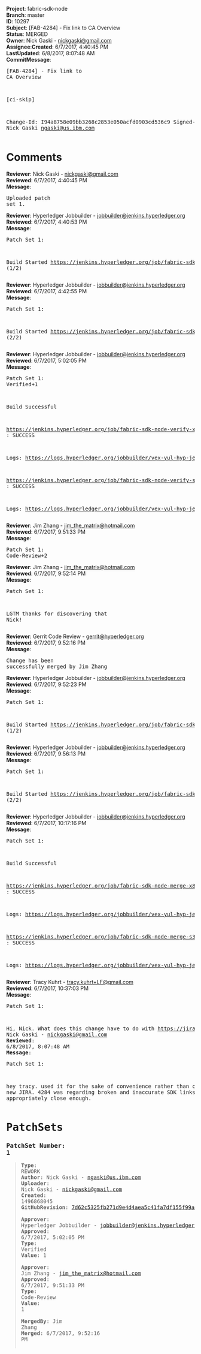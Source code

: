 <strong>Project</strong>: fabric-sdk-node</br><strong>Branch</strong>: master<br><strong>ID</strong>: 10297<br><strong>Subject</strong>: [FAB-4284] - Fix link to CA Overview<br><strong>Status</strong>: MERGED<br><strong>Owner</strong>: Nick Gaski - nickgaski@gmail.com<br><strong>Assignee</strong>:<strong>Created</strong>: 6/7/2017, 4:40:45 PM<br><strong>LastUpdated</strong>: 6/8/2017, 8:07:48 AM<br><strong>CommitMessage</strong>:<br><pre>[FAB-4284] - Fix link to CA Overview

[ci-skip]

Change-Id: I94a8758e09bb3268c2853e050acfd0903cd536c9
Signed-off-by: Nick Gaski <ngaski@us.ibm.com>
</pre><h1>Comments</h1><strong>Reviewer</strong>: Nick Gaski - nickgaski@gmail.com<br><strong>Reviewed</strong>: 6/7/2017, 4:40:45 PM<br><strong>Message</strong>: <pre>Uploaded patch set 1.</pre><strong>Reviewer</strong>: Hyperledger Jobbuilder - jobbuilder@jenkins.hyperledger.org<br><strong>Reviewed</strong>: 6/7/2017, 4:40:53 PM<br><strong>Message</strong>: <pre>Patch Set 1:

Build Started https://jenkins.hyperledger.org/job/fabric-sdk-node-verify-s390x/609/ (1/2)</pre><strong>Reviewer</strong>: Hyperledger Jobbuilder - jobbuilder@jenkins.hyperledger.org<br><strong>Reviewed</strong>: 6/7/2017, 4:42:55 PM<br><strong>Message</strong>: <pre>Patch Set 1:

Build Started https://jenkins.hyperledger.org/job/fabric-sdk-node-verify-x86_64/1141/ (2/2)</pre><strong>Reviewer</strong>: Hyperledger Jobbuilder - jobbuilder@jenkins.hyperledger.org<br><strong>Reviewed</strong>: 6/7/2017, 5:02:05 PM<br><strong>Message</strong>: <pre>Patch Set 1: Verified+1

Build Successful 

https://jenkins.hyperledger.org/job/fabric-sdk-node-verify-x86_64/1141/ : SUCCESS

Logs: https://logs.hyperledger.org/jobbuilder/vex-yul-hyp-jenkins-1/fabric-sdk-node-verify-x86_64/1141

https://jenkins.hyperledger.org/job/fabric-sdk-node-verify-s390x/609/ : SUCCESS

Logs: https://logs.hyperledger.org/jobbuilder/vex-yul-hyp-jenkins-1/fabric-sdk-node-verify-s390x/609</pre><strong>Reviewer</strong>: Jim Zhang - jim_the_matrix@hotmail.com<br><strong>Reviewed</strong>: 6/7/2017, 9:51:33 PM<br><strong>Message</strong>: <pre>Patch Set 1: Code-Review+2</pre><strong>Reviewer</strong>: Jim Zhang - jim_the_matrix@hotmail.com<br><strong>Reviewed</strong>: 6/7/2017, 9:52:14 PM<br><strong>Message</strong>: <pre>Patch Set 1:

LGTM thanks for discovering that Nick!</pre><strong>Reviewer</strong>: Gerrit Code Review - gerrit@hyperledger.org<br><strong>Reviewed</strong>: 6/7/2017, 9:52:16 PM<br><strong>Message</strong>: <pre>Change has been successfully merged by Jim Zhang</pre><strong>Reviewer</strong>: Hyperledger Jobbuilder - jobbuilder@jenkins.hyperledger.org<br><strong>Reviewed</strong>: 6/7/2017, 9:52:23 PM<br><strong>Message</strong>: <pre>Patch Set 1:

Build Started https://jenkins.hyperledger.org/job/fabric-sdk-node-merge-s390x/168/ (1/2)</pre><strong>Reviewer</strong>: Hyperledger Jobbuilder - jobbuilder@jenkins.hyperledger.org<br><strong>Reviewed</strong>: 6/7/2017, 9:56:13 PM<br><strong>Message</strong>: <pre>Patch Set 1:

Build Started https://jenkins.hyperledger.org/job/fabric-sdk-node-merge-x86_64/343/ (2/2)</pre><strong>Reviewer</strong>: Hyperledger Jobbuilder - jobbuilder@jenkins.hyperledger.org<br><strong>Reviewed</strong>: 6/7/2017, 10:17:16 PM<br><strong>Message</strong>: <pre>Patch Set 1:

Build Successful 

https://jenkins.hyperledger.org/job/fabric-sdk-node-merge-x86_64/343/ : SUCCESS

Logs: https://logs.hyperledger.org/jobbuilder/vex-yul-hyp-jenkins-1/fabric-sdk-node-merge-x86_64/343

https://jenkins.hyperledger.org/job/fabric-sdk-node-merge-s390x/168/ : SUCCESS

Logs: https://logs.hyperledger.org/jobbuilder/vex-yul-hyp-jenkins-1/fabric-sdk-node-merge-s390x/168</pre><strong>Reviewer</strong>: Tracy Kuhrt - tracy.kuhrt+LF@gmail.com<br><strong>Reviewed</strong>: 6/7/2017, 10:37:03 PM<br><strong>Message</strong>: <pre>Patch Set 1:

Hi, Nick. What does this change have to do with https://jira.hyperledger.org/browse/FAB-4284?</pre><strong>Reviewer</strong>: Nick Gaski - nickgaski@gmail.com<br><strong>Reviewed</strong>: 6/8/2017, 8:07:48 AM<br><strong>Message</strong>: <pre>Patch Set 1:

hey tracy.  used it for the sake of convenience rather than create a new JIRA.  4284 was regarding broken and inaccurate SDK links - so seemed appropriately close enough.</pre><h1>PatchSets</h1><h3>PatchSet Number: 1</h3><blockquote><strong>Type</strong>: REWORK<br><strong>Author</strong>: Nick Gaski - ngaski@us.ibm.com<br><strong>Uploader</strong>: Nick Gaski - nickgaski@gmail.com<br><strong>Created</strong>: 1496868045<br><strong>GitHubRevision</strong>: [7d62c5325fb271d9e4d4aea5c41fa7df155f99a1](https://github.com/hyperledger/fabric-sdk-node/commit/7d62c5325fb271d9e4d4aea5c41fa7df155f99a1)<br><br><strong>Approver</strong>: Hyperledger Jobbuilder - jobbuilder@jenkins.hyperledger.org<br><strong>Approved</strong>: 6/7/2017, 5:02:05 PM<br><strong>Type</strong>: Verified<br><strong>Value</strong>: 1<br><br><strong>Approver</strong>: Jim Zhang - jim_the_matrix@hotmail.com<br><strong>Approved</strong>: 6/7/2017, 9:51:33 PM<br><strong>Type</strong>: Code-Review<br><strong>Value</strong>: 1<br><br><strong>MergedBy</strong>: Jim Zhang<br><strong>Merged</strong>: 6/7/2017, 9:52:16 PM<br><br></blockquote>